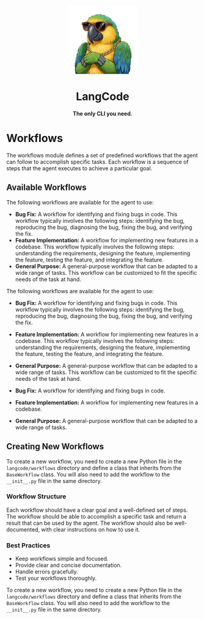 <div align="center">
  <img src="../assets/logo.png" alt="LangCode Logo" width="180" />
  <h1><b>LangCode</b></h1>
  <p><b>The only CLI you need.</b></p>
</div>

# Workflows

The workflows module defines a set of predefined workflows that the agent can follow to accomplish specific tasks. Each workflow is a sequence of steps that the agent executes to achieve a particular goal.

## Available Workflows

The following workflows are available for the agent to use:

- **Bug Fix:** A workflow for identifying and fixing bugs in code. This workflow typically involves the following steps: identifying the bug, reproducing the bug, diagnosing the bug, fixing the bug, and verifying the fix.
- **Feature Implementation:** A workflow for implementing new features in a codebase. This workflow typically involves the following steps: understanding the requirements, designing the feature, implementing the feature, testing the feature, and integrating the feature.
- **General Purpose:** A general-purpose workflow that can be adapted to a wide range of tasks. This workflow can be customized to fit the specific needs of the task at hand.



The following workflows are available for the agent to use:

- **Bug Fix:** A workflow for identifying and fixing bugs in code. This workflow typically involves the following steps: identifying the bug, reproducing the bug, diagnosing the bug, fixing the bug, and verifying the fix.
- **Feature Implementation:** A workflow for implementing new features in a codebase. This workflow typically involves the following steps: understanding the requirements, designing the feature, implementing the feature, testing the feature, and integrating the feature.
- **General Purpose:** A general-purpose workflow that can be adapted to a wide range of tasks. This workflow can be customized to fit the specific needs of the task at hand.



- **Bug Fix:** A workflow for identifying and fixing bugs in code.
- **Feature Implementation:** A workflow for implementing new features in a codebase.
- **General Purpose:** A general-purpose workflow that can be adapted to a wide range of tasks.

## Creating New Workflows

To create a new workflow, you need to create a new Python file in the `langcode/workflows` directory and define a class that inherits from the `BaseWorkflow` class. You will also need to add the workflow to the `__init__.py` file in the same directory.

### Workflow Structure

Each workflow should have a clear goal and a well-defined set of steps. The workflow should be able to accomplish a specific task and return a result that can be used by the agent. The workflow should also be well-documented, with clear instructions on how to use it.

### Best Practices

- Keep workflows simple and focused.
- Provide clear and concise documentation.
- Handle errors gracefully.
- Test your workflows thoroughly.



To create a new workflow, you need to create a new Python file in the `langcode/workflows` directory and define a class that inherits from the `BaseWorkflow` class. You will also need to add the workflow to the `__init__.py` file in the same directory.
